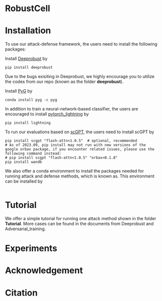 # RobustCell

# Installation

To use our attack-defense framework, the users need to install the following packages:

Install [Deeprobust](https://github.com/DSE-MSU/DeepRobust?tab=readme-ov-file) by

```
pip install deeprobust
```

Due to the bugs exisiting in Deeprobust, we highly encourage you to utilize the codes from our repo (known as the folder **deeprobust**).

Install [PyG](https://pytorch-geometric.readthedocs.io/en/latest/) by

```
conda install pyg -c pyg
```

In addition to train a neural-network-based classifier, the users are encouraged to install [pytorch_lightning](https://lightning.ai/docs/pytorch/stable/) by

```
pip install lightning
```


To run our evaluations based on [scGPT](https://github.com/bowang-lab/scGPT), the users need to install scGPT by

```
pip install scgpt "flash-attn<1.0.5"  # optional, recommended
# As of 2023.09, pip install may not run with new versions of the google orbax package, if you encounter related issues, please use the following command instead:
# pip install scgpt "flash-attn<1.0.5" "orbax<0.1.8"
pip install wandb
```

We also offer a conda environment to install the packages needed for running attack and defense methods, which is known as. This environment can be installed by

```

```

# Tutorial

We offer a simple tutorial for running one attack method shown in the folder **Tutorial**. More cases can be found in the documents from Deeprobust and Adversarial_training.

# Experiments

# Acknowledgement

# Citation